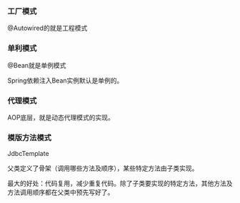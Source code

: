 

### 工厂模式

@Autowired的就是工程模式

### 单利模式

@Bean就是单例模式

Spring依赖注入Bean实例默认是单例的。

### 代理模式

AOP底层，就是动态代理模式的实现。

### 模版方法模式

JdbcTemplate

父类定义了骨架（调用哪些方法及顺序），某些特定方法由子类实现。

最大的好处：代码复用，减少重复代码。除了子类要实现的特定方法，其他方法及方法调用顺序都在父类中预先写好了。





















